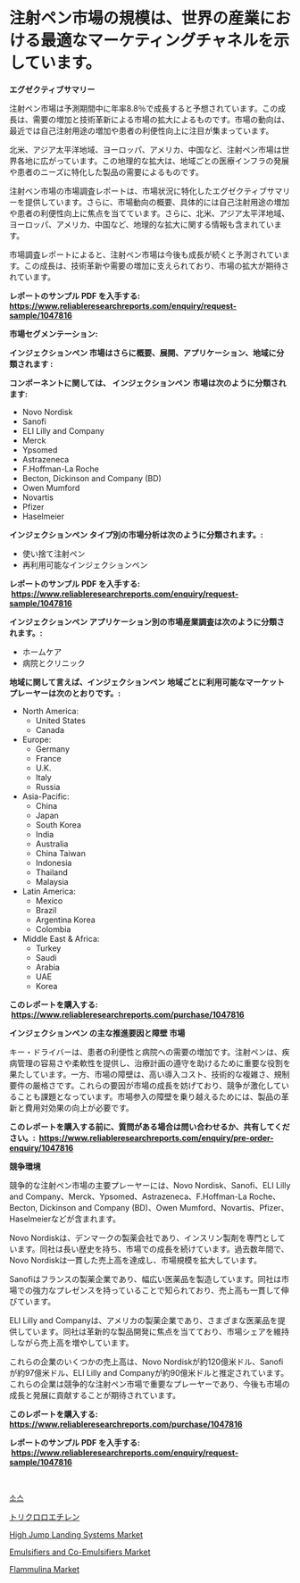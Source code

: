 <p><h1>注射ペン市場の規模は、世界の産業における最適なマーケティングチャネルを示しています。</h1></p><p><strong>エグゼクティブサマリー</strong></p>
<p><p>注射ペン市場は予測期間中に年率8.8％で成長すると予想されています。この成長は、需要の増加と技術革新による市場の拡大によるものです。市場の動向は、最近では自己注射用途の増加や患者の利便性向上に注目が集まっています。</p><p>北米、アジア太平洋地域、ヨーロッパ、アメリカ、中国など、注射ペン市場は世界各地に広がっています。この地理的な拡大は、地域ごとの医療インフラの発展や患者のニーズに特化した製品の需要によるものです。</p><p>注射ペン市場の市場調査レポートは、市場状況に特化したエグゼクティブサマリーを提供しています。さらに、市場動向の概要、具体的には自己注射用途の増加や患者の利便性向上に焦点を当てています。さらに、北米、アジア太平洋地域、ヨーロッパ、アメリカ、中国など、地理的な拡大に関する情報も含まれています。</p><p>市場調査レポートによると、注射ペン市場は今後も成長が続くと予測されています。この成長は、技術革新や需要の増加に支えられており、市場の拡大が期待されています。</p></p>
<p><strong>レポートのサンプル PDF を入手する: <a href="https://www.reliableresearchreports.com/enquiry/request-sample/1047816">https://www.reliableresearchreports.com/enquiry/request-sample/1047816</a></strong></p>
<p><strong>市場セグメンテーション:</strong></p>
<p><strong> インジェクションペン 市場はさらに概要、展開、アプリケーション、地域に分類されます :</strong></p>
<p><strong>コンポーネントに関しては、 インジェクションペン 市場は次のように分類されます: &nbsp;</strong></p>
<p><ul><li>Novo Nordisk</li><li>Sanofi</li><li>ELI Lilly and Company</li><li>Merck</li><li>Ypsomed</li><li>Astrazeneca</li><li>F.Hoffman-La Roche</li><li>Becton, Dickinson and Company (BD)</li><li>Owen Mumford</li><li>Novartis</li><li>Pfizer</li><li>Haselmeier</li></ul></p>
<p><strong> インジェクションペン タイプ別の市場分析は次のように分類されます。:</strong></p>
<p><ul><li>使い捨て注射ペン</li><li>再利用可能なインジェクションペン</li></ul></p>
<p><strong>レポートのサンプル PDF を入手する: &nbsp;<a href="https://www.reliableresearchreports.com/enquiry/request-sample/1047816">https://www.reliableresearchreports.com/enquiry/request-sample/1047816</a></strong></p>
<p><strong> インジェクションペン アプリケーション別の市場産業調査は次のように分類されます。:</strong></p>
<p><ul><li>ホームケア</li><li>病院とクリニック</li></ul></p>
<p><strong>地域に関して言えば、インジェクションペン 地域ごとに利用可能なマーケットプレーヤーは次のとおりです。:</strong></p>
<p><ul>
    <li>
        North America:
        <ul>
            <li>United States</li>
            <li>Canada</li>
        </ul>
    </li>
    <li>
        Europe:
        <ul>
            <li>Germany</li>
            <li>France</li>
            <li>U.K.</li>
            <li>Italy</li>
            <li>Russia</li>
        </ul>
    </li>
    <li>
        Asia-Pacific:
        <ul>
            <li>China</li>
            <li>Japan</li>
            <li>South Korea</li>
            <li>India</li>
            <li>Australia</li>
            <li>China Taiwan</li>
            <li>Indonesia</li>
            <li>Thailand</li>
            <li>Malaysia</li>
        </ul>
    </li>
    <li>
        Latin America:
        <ul>
            <li>Mexico</li>
            <li>Brazil</li>
            <li>Argentina Korea</li>
            <li>Colombia</li>
        </ul>
    </li>
    <li>
        Middle East & Africa:
        <ul>
            <li>Turkey</li>
            <li>Saudi</li>
            <li>Arabia</li>
            <li>UAE</li>
            <li>Korea</li>
        </ul>
    </li>
    </ul></p>
<p><strong>このレポートを購入する: &nbsp;<a href="https://www.reliableresearchreports.com/purchase/1047816">https://www.reliableresearchreports.com/purchase/1047816</a></strong></p>
<p><strong>インジェクションペン の主な推進要因と障壁 市場</strong></p>
<p><p>キー・ドライバーは、患者の利便性と病院への需要の増加です。注射ペンは、疾病管理の容易さや柔軟性を提供し、治療計画の遵守を助けるために重要な役割を果たしています。一方、市場の障壁は、高い導入コスト、技術的な複雑さ、規制要件の厳格さです。これらの要因が市場の成長を妨げており、競争が激化していることも課題となっています。市場参入の障壁を乗り越えるためには、製品の革新と費用対効果の向上が必要です。</p></p>
<p><strong>このレポートを購入する前に、質問がある場合は問い合わせるか、共有してください。:&nbsp; <a href="https://www.reliableresearchreports.com/enquiry/pre-order-enquiry/1047816">https://www.reliableresearchreports.com/enquiry/pre-order-enquiry/1047816</a></strong></p>
<p><strong>競争環境</strong></p>
<p><p>競争的な注射ペン市場の主要プレーヤーには、Novo Nordisk、Sanofi、ELI Lilly and Company、Merck、Ypsomed、Astrazeneca、F.Hoffman-La Roche、Becton, Dickinson and Company (BD)、Owen Mumford、Novartis、Pfizer、Haselmeierなどが含まれます。</p><p>Novo Nordiskは、デンマークの製薬会社であり、インスリン製剤を専門としています。同社は長い歴史を持ち、市場での成長を続けています。過去数年間で、Novo Nordiskは一貫した売上高を達成し、市場規模を拡大しています。</p><p>Sanofiはフランスの製薬企業であり、幅広い医薬品を製造しています。同社は市場での強力なプレゼンスを持っていることで知られており、売上高も一貫して伸びています。</p><p>ELI Lilly and Companyは、アメリカの製薬企業であり、さまざまな医薬品を提供しています。同社は革新的な製品開発に焦点を当てており、市場シェアを維持しながら売上高を増やしています。</p><p>これらの企業のいくつかの売上高は、Novo Nordiskが約120億米ドル、Sanofiが約97億米ドル、ELI Lilly and Companyが約90億米ドルと推定されています。これらの企業は競争的な注射ペン市場で重要なプレーヤーであり、今後も市場の成長と発展に貢献することが期待されています。</p></p>
<p><strong>このレポートを購入する: &nbsp; <a href="https://www.reliableresearchreports.com/purchase/1047816">https://www.reliableresearchreports.com/purchase/1047816</a></strong></p>
<p><strong>レポートのサンプル PDF を入手する: &nbsp;<a href="https://www.reliableresearchreports.com/enquiry/request-sample/1047816">https://www.reliableresearchreports.com/enquiry/request-sample/1047816</a></strong><strong></strong></p>
<p>&nbsp;</p>
<p><p><a href="https://medium.com/@boydsmitham726/%EC%86%8C%EC%8A%A4-%EC%8B%9C%EC%9E%A5-%EC%8B%9C%EC%9E%A5-cagr-%EC%8B%9C%EC%9E%A5-%EB%8F%99%ED%96%A5-%EB%B0%8F-%EC%84%B1%EC%9E%A5-%EC%A0%84%EB%9E%B5%EC%97%90-%EB%8C%80%ED%95%9C-%ED%86%B5%EC%B0%B0%EB%A0%A5-82bf417f6431">소스</a></p><p><a href="https://medium.com/@royfoote921/%E3%83%88%E3%83%AA%E3%82%AF%E3%83%AD%E3%83%AD%E3%82%A8%E3%83%81%E3%83%AC%E3%83%B3%E5%B8%82%E5%A0%B4-2031%E5%B9%B4%E3%81%BE%E3%81%A7%E3%81%AE%E5%8B%95%E5%90%91-%E4%BA%88%E6%B8%AC-%E7%AB%B6%E4%BA%89%E5%88%86%E6%9E%90-2f5e22cb4ad9">トリクロロエチレン</a></p><p><a href="https://issuu.com/reportprime-2/docs/high-jump-landing-systems-market-size-2030.pptx">High Jump Landing Systems Market</a></p><p><a href="https://github.com/RoccoManning/Market-Research-Report-List-4/blob/main/emulsifiers-and-co-emulsifiers-market.md">Emulsifiers and Co-Emulsifiers Market</a></p><p><a href="https://view.publitas.com/reportprime-1/flammulina-market-size-reflecting-a-forecast-till-2031-market-by-type-by-application-and-by-geography/">Flammulina Market</a></p></p>